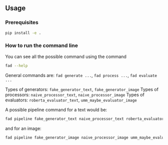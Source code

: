 ## Usage

### Prerequisites

```bash
pip install -e .
```

### How to run the command line

You can see all the possible command using the command 
```bash
fad --help
```
General commands are: `fad generate ...`, `fad process ...`, `fad evaluate ...`

Types of generators: `fake_generator_text`, `fake_generator_image`
Types of processors: `naive_processor_text`, `naive_processor_image`
Types of evaluators: `roberta_evaluator_text`, `umm_maybe_evaluator_image`

A possible pipeline command for a text would be:
```bash
fad pipeline fake_generator_text naive_processor_text roberta_evaluator_text
```

and for an image:
```bash
fad pipeline fake_generator_image naive_processor_image umm_maybe_evaluator_image
```
